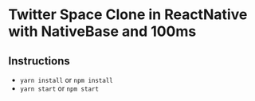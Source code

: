 # Twitter Space Clone in ReactNative with NativeBase and 100ms

## Instructions

* `yarn install` or `npm install`
* `yarn start` or `npm start`